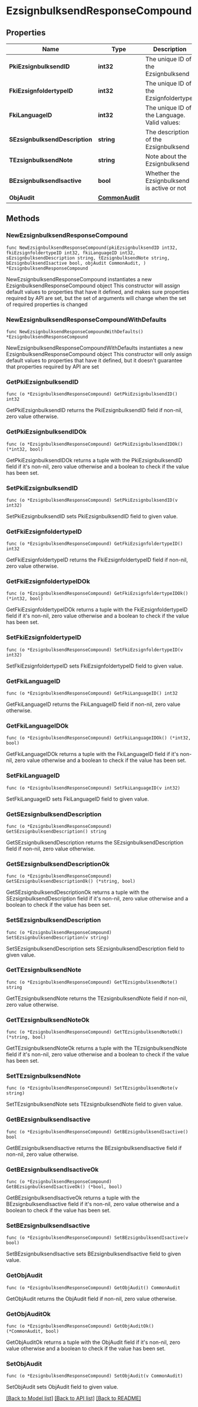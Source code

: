 # EzsignbulksendResponseCompound

## Properties

Name | Type | Description | Notes
------------ | ------------- | ------------- | -------------
**PkiEzsignbulksendID** | **int32** | The unique ID of the Ezsignbulksend | 
**FkiEzsignfoldertypeID** | **int32** | The unique ID of the Ezsignfoldertype. | 
**FkiLanguageID** | **int32** | The unique ID of the Language.  Valid values:  |Value|Description| |-|-| |1|French| |2|English| | 
**SEzsignbulksendDescription** | **string** | The description of the Ezsignbulksend | 
**TEzsignbulksendNote** | **string** | Note about the Ezsignbulksend | 
**BEzsignbulksendIsactive** | **bool** | Whether the Ezsignbulksend is active or not | 
**ObjAudit** | [**CommonAudit**](CommonAudit.md) |  | 

## Methods

### NewEzsignbulksendResponseCompound

`func NewEzsignbulksendResponseCompound(pkiEzsignbulksendID int32, fkiEzsignfoldertypeID int32, fkiLanguageID int32, sEzsignbulksendDescription string, tEzsignbulksendNote string, bEzsignbulksendIsactive bool, objAudit CommonAudit, ) *EzsignbulksendResponseCompound`

NewEzsignbulksendResponseCompound instantiates a new EzsignbulksendResponseCompound object
This constructor will assign default values to properties that have it defined,
and makes sure properties required by API are set, but the set of arguments
will change when the set of required properties is changed

### NewEzsignbulksendResponseCompoundWithDefaults

`func NewEzsignbulksendResponseCompoundWithDefaults() *EzsignbulksendResponseCompound`

NewEzsignbulksendResponseCompoundWithDefaults instantiates a new EzsignbulksendResponseCompound object
This constructor will only assign default values to properties that have it defined,
but it doesn't guarantee that properties required by API are set

### GetPkiEzsignbulksendID

`func (o *EzsignbulksendResponseCompound) GetPkiEzsignbulksendID() int32`

GetPkiEzsignbulksendID returns the PkiEzsignbulksendID field if non-nil, zero value otherwise.

### GetPkiEzsignbulksendIDOk

`func (o *EzsignbulksendResponseCompound) GetPkiEzsignbulksendIDOk() (*int32, bool)`

GetPkiEzsignbulksendIDOk returns a tuple with the PkiEzsignbulksendID field if it's non-nil, zero value otherwise
and a boolean to check if the value has been set.

### SetPkiEzsignbulksendID

`func (o *EzsignbulksendResponseCompound) SetPkiEzsignbulksendID(v int32)`

SetPkiEzsignbulksendID sets PkiEzsignbulksendID field to given value.


### GetFkiEzsignfoldertypeID

`func (o *EzsignbulksendResponseCompound) GetFkiEzsignfoldertypeID() int32`

GetFkiEzsignfoldertypeID returns the FkiEzsignfoldertypeID field if non-nil, zero value otherwise.

### GetFkiEzsignfoldertypeIDOk

`func (o *EzsignbulksendResponseCompound) GetFkiEzsignfoldertypeIDOk() (*int32, bool)`

GetFkiEzsignfoldertypeIDOk returns a tuple with the FkiEzsignfoldertypeID field if it's non-nil, zero value otherwise
and a boolean to check if the value has been set.

### SetFkiEzsignfoldertypeID

`func (o *EzsignbulksendResponseCompound) SetFkiEzsignfoldertypeID(v int32)`

SetFkiEzsignfoldertypeID sets FkiEzsignfoldertypeID field to given value.


### GetFkiLanguageID

`func (o *EzsignbulksendResponseCompound) GetFkiLanguageID() int32`

GetFkiLanguageID returns the FkiLanguageID field if non-nil, zero value otherwise.

### GetFkiLanguageIDOk

`func (o *EzsignbulksendResponseCompound) GetFkiLanguageIDOk() (*int32, bool)`

GetFkiLanguageIDOk returns a tuple with the FkiLanguageID field if it's non-nil, zero value otherwise
and a boolean to check if the value has been set.

### SetFkiLanguageID

`func (o *EzsignbulksendResponseCompound) SetFkiLanguageID(v int32)`

SetFkiLanguageID sets FkiLanguageID field to given value.


### GetSEzsignbulksendDescription

`func (o *EzsignbulksendResponseCompound) GetSEzsignbulksendDescription() string`

GetSEzsignbulksendDescription returns the SEzsignbulksendDescription field if non-nil, zero value otherwise.

### GetSEzsignbulksendDescriptionOk

`func (o *EzsignbulksendResponseCompound) GetSEzsignbulksendDescriptionOk() (*string, bool)`

GetSEzsignbulksendDescriptionOk returns a tuple with the SEzsignbulksendDescription field if it's non-nil, zero value otherwise
and a boolean to check if the value has been set.

### SetSEzsignbulksendDescription

`func (o *EzsignbulksendResponseCompound) SetSEzsignbulksendDescription(v string)`

SetSEzsignbulksendDescription sets SEzsignbulksendDescription field to given value.


### GetTEzsignbulksendNote

`func (o *EzsignbulksendResponseCompound) GetTEzsignbulksendNote() string`

GetTEzsignbulksendNote returns the TEzsignbulksendNote field if non-nil, zero value otherwise.

### GetTEzsignbulksendNoteOk

`func (o *EzsignbulksendResponseCompound) GetTEzsignbulksendNoteOk() (*string, bool)`

GetTEzsignbulksendNoteOk returns a tuple with the TEzsignbulksendNote field if it's non-nil, zero value otherwise
and a boolean to check if the value has been set.

### SetTEzsignbulksendNote

`func (o *EzsignbulksendResponseCompound) SetTEzsignbulksendNote(v string)`

SetTEzsignbulksendNote sets TEzsignbulksendNote field to given value.


### GetBEzsignbulksendIsactive

`func (o *EzsignbulksendResponseCompound) GetBEzsignbulksendIsactive() bool`

GetBEzsignbulksendIsactive returns the BEzsignbulksendIsactive field if non-nil, zero value otherwise.

### GetBEzsignbulksendIsactiveOk

`func (o *EzsignbulksendResponseCompound) GetBEzsignbulksendIsactiveOk() (*bool, bool)`

GetBEzsignbulksendIsactiveOk returns a tuple with the BEzsignbulksendIsactive field if it's non-nil, zero value otherwise
and a boolean to check if the value has been set.

### SetBEzsignbulksendIsactive

`func (o *EzsignbulksendResponseCompound) SetBEzsignbulksendIsactive(v bool)`

SetBEzsignbulksendIsactive sets BEzsignbulksendIsactive field to given value.


### GetObjAudit

`func (o *EzsignbulksendResponseCompound) GetObjAudit() CommonAudit`

GetObjAudit returns the ObjAudit field if non-nil, zero value otherwise.

### GetObjAuditOk

`func (o *EzsignbulksendResponseCompound) GetObjAuditOk() (*CommonAudit, bool)`

GetObjAuditOk returns a tuple with the ObjAudit field if it's non-nil, zero value otherwise
and a boolean to check if the value has been set.

### SetObjAudit

`func (o *EzsignbulksendResponseCompound) SetObjAudit(v CommonAudit)`

SetObjAudit sets ObjAudit field to given value.



[[Back to Model list]](../README.md#documentation-for-models) [[Back to API list]](../README.md#documentation-for-api-endpoints) [[Back to README]](../README.md)


